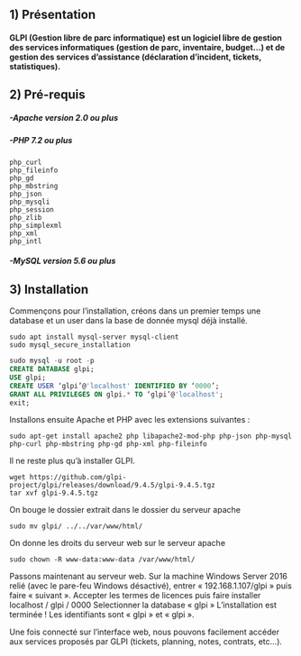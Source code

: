 ## 1) Présentation

#### GLPI (Gestion libre de parc informatique) est un logiciel libre de gestion des services informatiques (gestion de parc, inventaire, budget…) et de gestion des services d’assistance (déclaration d’incident, tickets, statistiques).

## 2) Pré-requis

##### -Apache version 2.0 ou plus

##### -PHP 7.2 ou plus

```
php_curl
php_fileinfo
php_gd
php_mbstring
php_json
php_mysqli
php_session
php_zlib
php_simplexml
php_xml
php_intl
```

##### -MySQL version 5.6 ou plus

## 3) Installation

Commençons pour l’installation, créons dans un premier temps une database et un user dans la base de donnée mysql déjà installé.

```
sudo apt install mysql-server mysql-client
sudo mysql_secure_installation
```


```sql
sudo mysql -u root -p
CREATE DATABASE glpi;
USE glpi;
CREATE USER ‘glpi’@'localhost' IDENTIFIED BY ‘0000’;
GRANT ALL PRIVILEGES ON glpi.* TO ‘glpi’@'localhost';
exit;
```

Installons ensuite Apache et PHP avec les extensions suivantes :

```
sudo apt-get install apache2 php libapache2-mod-php php-json php-mysql php-curl php-mbstring php-gd php-xml php-fileinfo 
```

Il ne reste plus qu’à installer GLPI.

```
wget https://github.com/glpi-project/glpi/releases/download/9.4.5/glpi-9.4.5.tgz
tar xvf glpi-9.4.5.tgz
```

On bouge le dossier extrait dans le dossier du serveur apache

```
sudo mv glpi/ ../../var/www/html/
```

On donne les droits du serveur web sur le serveur apache

```
sudo chown -R www-data:www-data /var/www/html/
```

Passons maintenant au serveur web. Sur la machine Windows Server 2016 relié (avec le pare-feu Windows désactivé), entrer « 192.168.1.107/glpi » puis faire « suivant ».
Accepter les termes de licences puis faire installer
localhost / glpi / 0000
Selectionner la database « glpi »
L’installation est terminée ! Les identifiants sont « glpi » et « glpi ».

Une fois connecté sur l’interface web, nous pouvons facilement accéder aux services proposés par GLPI (tickets, planning, notes, contrats, etc…).
